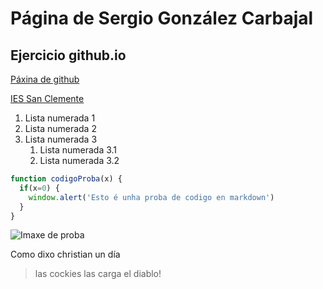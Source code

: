 # Página de Sergio González Carbajal
## Ejercicio github.io

[Páxina de github](paxina2.md)

[IES San Clemente](https://www.iessanclemente.net/)

1. Lista numerada 1
1. Lista numerada 2
1. Lista numerada 3
   1. Lista numerada 3.1
   1. Lista numerada 3.2

```javascript
function codigoProba(x) {
  if(x=0) {
    window.alert('Esto é unha proba de codigo en markdown')
  }
}
```

![Imaxe de proba](https://i.blogs.es/a19bfc/testing/450_1000.jpg)

Como dixo christian un día
 > las cockies las carga el diablo!
